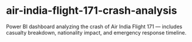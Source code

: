 # air-india-flight-171-crash-analysis
Power BI dashboard analyzing the crash of Air India Flight 171 — includes casualty breakdown, nationality impact, and emergency response timeline.
